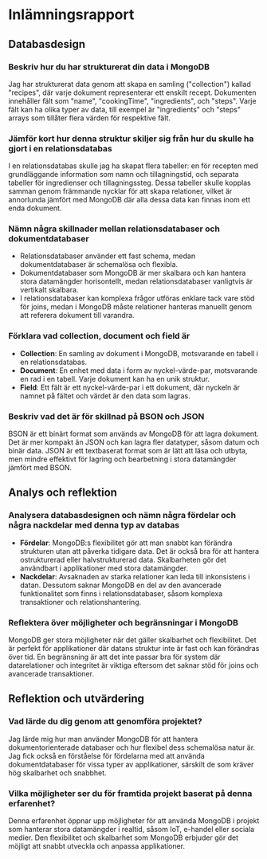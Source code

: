 # Inlämningsrapport

## Databasdesign

### Beskriv hur du har strukturerat din data i MongoDB
Jag har strukturerat data genom att skapa en samling ("collection") kallad "recipes", där varje dokument representerar ett enskilt recept. Dokumenten innehåller fält som "name", "cookingTime", "ingredients", och "steps". Varje fält kan ha olika typer av data, till exempel är "ingredients" och "steps" arrays som tillåter flera värden för respektive fält.

### Jämför kort hur denna struktur skiljer sig från hur du skulle ha gjort i en relationsdatabas
I en relationsdatabas skulle jag ha skapat flera tabeller: en för recepten med grundläggande information som namn och tillagningstid, och separata tabeller för ingredienser och tillagningssteg. Dessa tabeller skulle kopplas samman genom främmande nycklar för att skapa relationer, vilket är annorlunda jämfört med MongoDB där alla dessa data kan finnas inom ett enda dokument.

### Nämn några skillnader mellan relationsdatabaser och dokumentdatabaser
- Relationsdatabaser använder ett fast schema, medan dokumentdatabaser är schemalösa och flexibla.
- Dokumentdatabaser som MongoDB är mer skalbara och kan hantera stora datamängder horisontellt, medan relationsdatabaser vanligtvis är vertikalt skalbara.
- I relationsdatabaser kan komplexa frågor utföras enklare tack vare stöd för joins, medan i MongoDB måste relationer hanteras manuellt genom att referera dokument till varandra.

### Förklara vad collection, document och field är
- **Collection**: En samling av dokument i MongoDB, motsvarande en tabell i en relationsdatabas.
- **Document**: En enhet med data i form av nyckel-värde-par, motsvarande en rad i en tabell. Varje dokument kan ha en unik struktur.
- **Field**: Ett fält är ett nyckel-värde-par i ett dokument, där nyckeln är namnet på fältet och värdet är den data som lagras.

### Beskriv vad det är för skillnad på BSON och JSON
BSON är ett binärt format som används av MongoDB för att lagra dokument. Det är mer kompakt än JSON och kan lagra fler datatyper, såsom datum och binär data. JSON är ett textbaserat format som är lätt att läsa och utbyta, men mindre effektivt för lagring och bearbetning i stora datamängder jämfört med BSON.

## Analys och reflektion

### Analysera databasdesignen och nämn några fördelar och några nackdelar med denna typ av databas
- **Fördelar**: MongoDB:s flexibilitet gör att man snabbt kan förändra strukturen utan att påverka tidigare data. Det är också bra för att hantera ostrukturerad eller halvstrukturerad data. Skalbarheten gör det användbart i applikationer med stora datamängder.
- **Nackdelar**: Avsaknaden av starka relationer kan leda till inkonsistens i datan. Dessutom saknar MongoDB en del av den avancerade funktionalitet som finns i relationsdatabaser, såsom komplexa transaktioner och relationshantering.

### Reflektera över möjligheter och begränsningar i MongoDB
MongoDB ger stora möjligheter när det gäller skalbarhet och flexibilitet. Det är perfekt för applikationer där datans struktur inte är fast och kan förändras över tid. En begränsning är att det inte passar bra för system där datarelationer och integritet är viktiga eftersom det saknar stöd för joins och avancerade transaktioner.

## Reflektion och utvärdering

### Vad lärde du dig genom att genomföra projektet?
Jag lärde mig hur man använder MongoDB för att hantera dokumentorienterade databaser och hur flexibel dess schemalösa natur är. Jag fick också en förståelse för fördelarna med att använda dokumentdatabaser för vissa typer av applikationer, särskilt de som kräver hög skalbarhet och snabbhet.

### Vilka möjligheter ser du för framtida projekt baserat på denna erfarenhet?
Denna erfarenhet öppnar upp möjligheter för att använda MongoDB i projekt som hanterar stora datamängder i realtid, såsom IoT, e-handel eller sociala medier. Den flexibilitet och skalbarhet som MongoDB erbjuder gör det möjligt att snabbt utveckla och anpassa applikationer.
